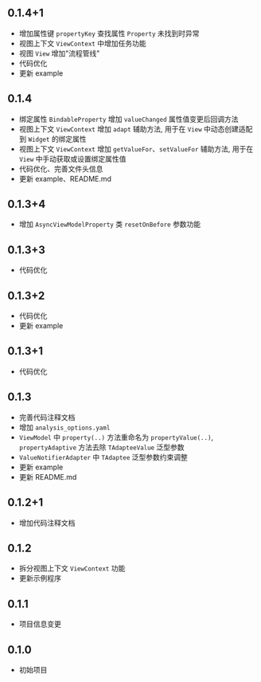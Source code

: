 ## 0.1.4+1
* 增加属性键 `propertyKey` 查找属性 `Property` 未找到时异常
* 视图上下文 `ViewContext` 中增加任务功能
* 视图 `View` 增加"流程管线"
* 代码优化
* 更新 example

## 0.1.4
* 绑定属性 `BindableProperty` 增加 `valueChanged` 属性值变更后回调方法
* 视图上下文 `ViewContext` 增加 `adapt` 辅助方法, 用于在 `View` 中动态创建适配到 `Widget` 的绑定属性
* 视图上下文 `ViewContext` 增加 `getValueFor`、`setValueFor` 辅助方法, 用于在 `View` 中手动获取或设置绑定属性值
* 代码优化、完善文件头信息
* 更新 example、README.md

## 0.1.3+4
* 增加 `AsyncViewModelProperty` 类 `resetOnBefore` 参数功能

## 0.1.3+3
* 代码优化

## 0.1.3+2
* 代码优化
* 更新 example

## 0.1.3+1
* 代码优化

## 0.1.3
* 完善代码注释文档
* 增加 `analysis_options.yaml`
* `ViewModel` 中 `property(..)` 方法重命名为 `propertyValue(..)`, `propertyAdaptive` 方法去除 `TAdapteeValue` 泛型参数
* `ValueNotifierAdapter` 中 `TAdaptee` 泛型参数约束调整
* 更新 example
* 更新 README.md

## 0.1.2+1
* 增加代码注释文档

## 0.1.2
* 拆分视图上下文 `ViewContext` 功能 
* 更新示例程序

## 0.1.1
* 项目信息变更

## 0.1.0 
* 初始项目
